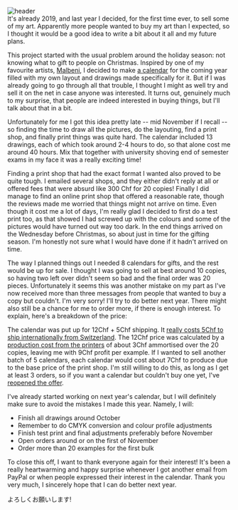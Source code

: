 ![header](https://studio.tymoon.eu/api/studio/file?id=1423)  
It's already 2019, and last year I decided, for the first time ever, to sell some of my art. Apparently more people wanted to buy my art than I expected, so I thought it would be a good idea to write a bit about it all and my future plans.

This project started with the usual problem around the holiday season: not knowing what to gift to people on Christmas. Inspired by one of my favourite artists, [Malbeni](https://twitter.com/malbeni), I decided to make [a calendar](https://studio.tymoon.eu/view/1348) for the coming year filled with my own layout and drawings made specifically for it. But if I was already going to go through all that trouble, I thought I might as well try and sell it on the net in case anyone was interested. It turns out, genuinely much to my surprise, that people are indeed interested in buying things, but I'll talk about that in a bit.

Unfortunately for me I got this idea pretty late -- mid November if I recall -- so finding the time to draw all the pictures, do the layouting, find a print shop, and finally print things was quite hard. The calendar included 13 drawings, each of which took around 2-4 hours to do, so that alone cost me around 40 hours. Mix that together with university shoving end of semester exams in my face it was a really exciting time!

Finding a print shop that had the exact format I wanted also proved to be quite tough. I emailed several shops, and they either didn't reply at all or offered fees that were absurd like 300 Chf for 20 copies! Finally I did manage to find an online print shop that offered a reasonable rate, though the reviews made me worried that things might not arrive on time. Even though it cost me a lot of days, I'm really glad I decided to first do a test print too, as that showed I had screwed up with the colours and some of the pictures would have turned out way too dark. In the end things arrived on the Wednesday before Christmas, so about just in time for the gifting season. I'm honestly not sure what I would have done if it hadn't arrived on time.

The way I planned things out I needed 8 calendars for gifts, and the rest would be up for sale. I thought I was going to sell at best around 10 copies, so having two left over didn't seem so bad and the final order was 20 pieces. Unfortunately it seems this was another mistake on my part as I've now received more than three messages from people that wanted to buy a copy but couldn't. I'm very sorry! I'll try to do better next year. There might also still be a chance for me to order more, if there is enough interest. To explain, here's a breakdown of the price:

The calendar was put up for 12Chf + 5Chf shipping. It [really costs 5Chf to ship internationally from Switzerland](https://www.post.ch/en/private/sending-mail-privat/private-international-letters/private-priority-letter). The 12Chf price was calculated by a [production cost from the printers](https://www.wir-machen-druck.ch/monatstischkalender-zum-aufstellen-13-blatt-12-monate-deckblattdin-a6-hoch-105-x-148-mm.html) of about 3Chf ammortised over the 20 copies, leaving me with 9Chf profit per example. If I wanted to sell another batch of 5 calendars, each calendar would cost about 7Chf to produce due to the base price of the print shop. I'm still willing to do this, as long as I get at least 3 orders, so if you want a calendar but couldn't buy one yet, I've [reopened the offer](https://studio.tymoon.eu/view/1348).

I've already started working on next year's calendar, but I will definitely make sure to avoid the mistakes I made this year. Namely, I will:

* Finish all drawings around October
* Remember to do CMYK conversion and colour profile adjustments
* Finish test print and final adjustments preferably before November
* Open orders around or on the first of November
* Order more than 20 examples for the first bulk

To close this off, I want to thank everyone again for their interest! It's been a really heartwarming and happy surprise whenever I got another email from PayPal or when people expressed their interest in the calendar. Thank you very much, I sincerely hope that I can do better next year.

よろしくお願いします!
